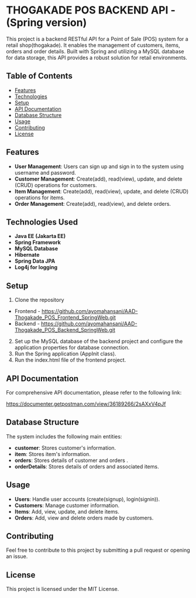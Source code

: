 
# THOGAKADE   POS   BACKEND   API - (Spring version)

This project is a backend RESTful API for a Point of Sale (POS) system for a retail shop(thogakade). It enables the management of customers, items, orders and order details. Built with Spring and utilizing a MySQL database for data storage, this API provides a robust solution for retail environments.

## Table of Contents

- [Features](#features)
- [Technologies](#technologies)
- [Setup](#setup)
- [API Documentation](#api-documentation)
- [Database Structure](#database-structure)
- [Usage](#usage)
- [Contributing](#contributing)
- [License](#license)

## Features

- **User Management**: Users can sign up and sign in to the system using username and password.
- **Customer Management**: Create(add), read(view), update, and delete (CRUD) operations for customers.
- **Item Management**: Create(add), read(view), update, and delete (CRUD) operations for items.
- **Order Management**: Create(add), read(view), and delete orders.

## Technologies Used

- **Java EE (Jakarta EE)**
- **Spring Framework**
- **MySQL Database**
- **Hibernate**
- **Spring Data JPA**
- **Log4j for logging**

## Setup

1. Clone the repository
- Frontend - https://github.com/ayomahansani/AAD-Thogakade_POS_Frontend_SpringWeb.git
- Backend - https://github.com/ayomahansani/AAD-Thogakade_POS_Backend_SpringWeb.git
2. Set up the MySQL database of the backend project and configure the application properties for database connection.
3. Run the Spring application (AppInit class).
4. Run the index.html file of the frontend project.

## API Documentation

For comprehensive API documentation, please refer to the following link:

https://documenter.getpostman.com/view/36189266/2sAXxV4pJf

## Database Structure

The system includes the following main entities:

- **customer**: Stores customer's information.
- **item**: Stores item's information.
- **orders**: Stores details of customer and orders .
- **orderDetails**: Stores details of orders and associated items.

## Usage

- **Users**: Handle user accounts (create(signup), login(signin)).
- **Customers**: Manage customer information.
- **Items**: Add, view, update, and delete items.
- **Orders**: Add, view and delete orders made by customers.

## Contributing

Feel free to contribute to this project by submitting a pull request or opening an issue.

## License

This project is licensed under the MIT License.
